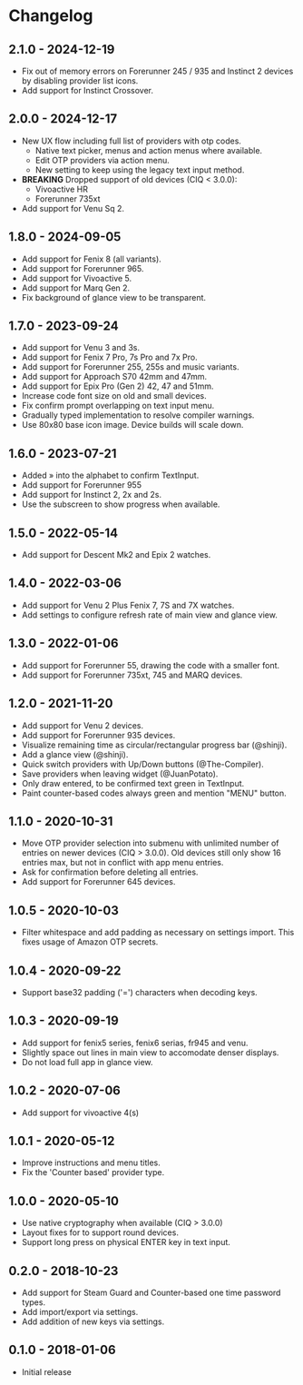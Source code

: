 # Changelog

## 2.1.0 - 2024-12-19

- Fix out of memory errors on Forerunner 245 / 935 and Instinct 2 devices by disabling provider list icons.
- Add support for Instinct Crossover.

## 2.0.0 - 2024-12-17

- New UX flow including full list of providers with otp codes.
  - Native text picker, menus and action menus where available.
  - Edit OTP providers via action menu.
  - New setting to keep using the legacy text input method.
- **BREAKING** Dropped support of old devices (CIQ < 3.0.0):
  - Vivoactive HR
  - Forerunner 735xt
- Add support for Venu Sq 2.

## 1.8.0 - 2024-09-05

 - Add support for Fenix 8 (all variants).
 - Add support for Forerunner 965.
 - Add support for Vivoactive 5.
 - Add support for Marq Gen 2.
 - Fix background of glance view to be transparent.

## 1.7.0 - 2023-09-24

 - Add support for Venu 3 and 3s.
 - Add support for Fenix 7 Pro, 7s Pro and 7x Pro.
 - Add support for Forerunner 255, 255s and music variants.
 - Add support for Approach S70 42mm and 47mm.
 - Add support for Epix Pro (Gen 2) 42, 47 and 51mm.
 - Increase code font size on old and small devices.
 - Fix confirm prompt overlapping on text input menu.
 - Gradually typed implementation to resolve compiler warnings.
 - Use 80x80 base icon image. Device builds will scale down.

## 1.6.0 - 2023-07-21

 - Added » into the alphabet to confirm TextInput.
 - Add support for Forerunner 955
 - Add support for Instinct 2, 2x and 2s.
 - Use the subscreen to show progress when available.

## 1.5.0 - 2022-05-14

 - Add support for Descent Mk2 and Epix 2 watches.

## 1.4.0 - 2022-03-06

 - Add support for Venu 2 Plus Fenix 7, 7S and 7X watches.
 - Add settings to configure refresh rate of main view and glance view.

## 1.3.0 - 2022-01-06

 - Add support for Forerunner 55, drawing the code with a smaller font.
 - Add support for Forerunner 735xt, 745 and MARQ devices.

## 1.2.0 - 2021-11-20

 - Add support for Venu 2 devices.
 - Add support for Forerunner 935 devices.
 - Visualize remaining time as circular/rectangular progress bar (@shinji).
 - Add a glance view (@shinji).
 - Quick switch providers with Up/Down buttons (@The-Compiler).
 - Save providers when leaving widget (@JuanPotato).
 - Only draw entered, to be confirmed text green in TextInput.
 - Paint counter-based codes always green and mention "MENU" button.

## 1.1.0 - 2020-10-31

 - Move OTP provider selection into submenu with unlimited number of entries on
    newer devices (CIQ > 3.0.0). Old devices still only show 16 entries max, but
    not in conflict with app menu entries.
 - Ask for confirmation before deleting all entries.
 - Add support for Forerunner 645 devices.

## 1.0.5 - 2020-10-03

 - Filter whitespace and add padding as necessary on settings import. This
    fixes usage of Amazon OTP secrets.

## 1.0.4 - 2020-09-22

 - Support base32 padding ('=') characters when decoding keys.

## 1.0.3 - 2020-09-19

 - Add support for fenix5 series, fenix6 serias, fr945 and venu.
 - Slightly space out lines in main view to accomodate denser displays.
 - Do not load full app in glance view.

## 1.0.2 - 2020-07-06

 - Add support for vivoactive 4(s)

## 1.0.1 - 2020-05-12

 - Improve instructions and menu titles.
 - Fix the 'Counter based' provider type.

## 1.0.0 - 2020-05-10

 - Use native cryptography when available (CIQ > 3.0.0)
 - Layout fixes for to support round devices.
 - Support long press on physical ENTER key in text input.

## 0.2.0 - 2018-10-23

 - Add support for Steam Guard and Counter-based one time password types.
 - Add import/export via settings.
 - Add addition of new keys via settings.

## 0.1.0 - 2018-01-06

 - Initial release
